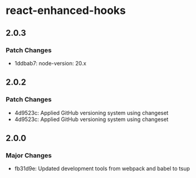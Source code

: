 # react-enhanced-hooks

## 2.0.3

### Patch Changes

- 1ddbab7: node-version: 20.x

## 2.0.2

### Patch Changes

- 4d9523c: Applied GitHub versioning system using changeset
- 4d9523c: Applied GitHub versioning system using changeset

## 2.0.0

### Major Changes

- fb31d9e: Updated development tools from webpack and babel to tsup
